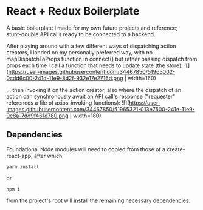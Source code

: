 # React + Redux Boilerplate

A basic boilerplate I made for my own future projects and reference;  
stunt-double API calls ready to be connected to a backend.

After playing around with a few different ways of dispatching action creators, I landed on my personally preferred way, with no mapDispatchToProps function in connect() but rather passing dispatch from props each time I call a function that needs to update state (the store):
![](https://user-images.githubusercontent.com/34467850/51965002-0cdd6c00-241d-11e9-8d2f-932e17e2716d.png | width=160)

... then invoking it on the action creator, also where the dispatch of an action can synchronously await an API call's response ("requester" references a file of axios-invoking functions):
![](https://user-images.githubusercontent.com/34467850/51965321-013e7500-241e-11e9-9e8a-7dd9f461d780.png | width=180)



## Dependencies

Foundational Node modules will need to copied from those of a create-react-app, after which
```
yarn install
```
or
```
npm i
``` 
from the project's root will install the remaining necessary dependencies.
